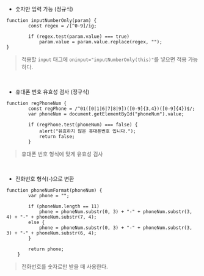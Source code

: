 - 숫자만 입력 가능 (정규식)
```
function inputNumberOnly(param) {
        const regex = /[^0-9]/ig;
        
        if (regex.test(param.value) === true)
        	param.value = param.value.replace(regex, "");
}
```
> 적용할 `input` 태그에 `oninput="inputNumberOnly(this)"`를 넣으면 적용 가능하다.

<br>

- 휴대폰 번호 유효성 검사 (정규식)
```
function regPhoneNum {
        const regPhone = /^01([0|1|6|7|8|9])([0-9]{3,4})([0-9]{4})$/;
        var phoneNum = document.getElementById("phoneNum").value;
        
        if (regPhone.test(phoneNum) === false) {
            alert("유효하지 않은 휴대폰번호 입니다.");
            return false;
        }
```
> 휴대폰 번호 형식에 맞게 유효성 검사

<br>

- 전화번호 형식(-)으로 변환
```
function phoneNumFormat(phoneNum) {
        var phone = "";
        
        if (phoneNum.length == 11)
            phone = phoneNum.substr(0, 3) + "-" + phoneNum.substr(3, 4) + "-" + phoneNum.substr(7, 4);
        else {
            phone = phoneNum.substr(0, 3) + "-" + phoneNum.substr(3, 3) + "-" + phoneNum.substr(6, 4);
        }
        
        return phone;
    }
```
> 전화번호를 숫자로만 받을 때 사용한다.
